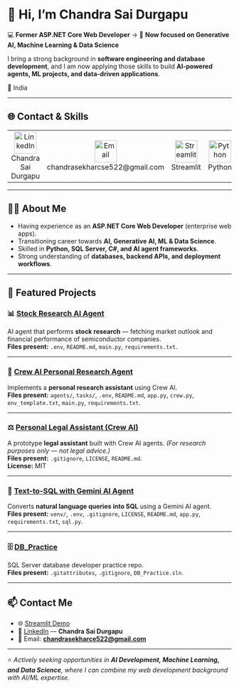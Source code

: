 # 👋 Hi, I’m Chandra Sai Durgapu

💻 **Former ASP.NET Core Web Developer** → 🚀 **Now focused on Generative AI, Machine Learning & Data Science**

I bring a strong background in **software engineering and database development**, and I am now applying those skills to build **AI-powered agents, ML projects, and data-driven applications**.

📍 India  

---

## 🌐 Contact & Skills

<table>
  <tr>
    <!-- Contact -->
    <td align="center">
      <a href="https://www.linkedin.com/in/chandra-d-3b821334a" target="_blank">
        <img src="https://cdn.jsdelivr.net/gh/simple-icons/simple-icons/icons/linkedin.svg" alt="LinkedIn" width="50" height="50"/>
      </a>
      <br>Chandra Sai Durgapu
    </td>
    <td align="center">
      <a href="mailto:chandrasai.example@gmail.com">
        <img src="https://cdn.jsdelivr.net/gh/simple-icons/simple-icons/icons/gmail.svg" alt="Email" width="50" height="50"/>
      </a>
      <br>chandrasekharcse522@gmail.com
    </td>
    <td align="center">
      <a href="https://personal-budget-tracker.streamlit.app/" target="_blank">
        <img src="https://cdn.jsdelivr.net/gh/simple-icons/simple-icons/icons/streamlit.svg" alt="Streamlit" width="50" height="50"/>
      </a>
      <br>Streamlit
    </td>
    <!-- Skills -->
    <td align="center">
      <a href="https://www.python.org/">
        <img src="https://cdn.jsdelivr.net/gh/simple-icons/simple-icons/icons/python.svg" alt="Python" width="50" height="50"/>
      </a>
      <br>Python
    </td>
    <td align="center">
      <a href="https://learn.microsoft.com/en-us/sql/sql-server/" target="_blank">
        <img src="https://cdn.jsdelivr.net/gh/simple-icons/simple-icons/icons/microsoftsqlserver.svg" alt="SQL Server" width="50" height="50"/>
      </a>
      <br>SQL Server
    </td>
    <td align="center">
      <a href="https://learn.microsoft.com/en-us/dotnet/csharp/">
        <img src="https://cdn.jsdelivr.net/gh/simple-icons/simple-icons/icons/csharp.svg" alt="C#" width="50" height="50"/>
      </a>
      <br>C#
    </td>
    <td align="center">
      <a href="https://www.tensorflow.org/">
        <img src="https://cdn.jsdelivr.net/gh/simple-icons/simple-icons/icons/tensorflow.svg" alt="Machine Learning" width="50" height="50"/>
      </a>
      <br>ML
    </td>
    <td align="center">
      <a href="https://www.docker.com/">
        <img src="https://cdn.jsdelivr.net/gh/simple-icons/simple-icons/icons/docker.svg" alt="Docker" width="50" height="50"/>
      </a>
      <br>Docker
    </td>
    <td align="center">
      <a href="https://git-scm.com/">
        <img src="https://cdn.jsdelivr.net/gh/simple-icons/simple-icons/icons/git.svg" alt="Git" width="50" height="50"/>
      </a>
      <br>Git
    </td>
  </tr>
</table>

---

## 🧑‍💻 About Me

- Having experience as an **ASP.NET Core Web Developer** (enterprise web apps).  
- Transitioning career towards **AI, Generative AI, ML & Data Science**.  
- Skilled in **Python, SQL Server, C#, and AI agent frameworks**.  
- Strong understanding of **databases, backend APIs, and deployment workflows**.  

---

## 🚀 Featured Projects

### 📊 [Stock Research AI Agent](https://github.com/chandrasai-Durgapu/Stock-Research-Agno-ai-agent-AI-agent-)
AI agent that performs **stock research** — fetching market outlook and financial performance of semiconductor companies.  
**Files present:** `.env`, `README.md`, `main.py`, `requirements.txt`.

---

### 🤖 [Crew AI Personal Research Agent](https://github.com/chandrasai-Durgapu/crew-ai-personal-research-agent-AI-agent-)
Implements a **personal research assistant** using Crew AI.  
**Files present:** `agents/`, `tasks/`, `.env`, `README.md`, `app.py`, `crew.py`, `env_template.txt`, `main.py`, `requirements.txt`.

---

### ⚖️ [Personal Legal Assistant (Crew AI)](https://github.com/chandrasai-Durgapu/Personal-Legal-Assistant-using-Crew-AI)
A prototype **legal assistant** built with Crew AI agents. *(For research purposes only — not legal advice.)*  
**Files present:** `.gitignore`, `LICENSE`, `README.md`.  
**License:** MIT

---

### 🔎 [Text-to-SQL with Gemini AI Agent](https://github.com/chandrasai-Durgapu/text-to-sql-using-gemini-ai-agent)
Converts **natural language queries into SQL** using a Gemini AI agent.  
**Files present:** `venv/`, `.env`, `.gitignore`, `LICENSE`, `README.md`, `app.py`, `requirements.txt`, `sql.py`.

---

### 🗄️ [DB_Practice](https://github.com/chandrasai-Durgapu/DB_Practice)
SQL Server database developer practice repo.  
**Files present:** `.gitattributes`, `.gitignore`, `DB_Practice.sln`.

---

## 📫 Contact Me

- 🌐 [Streamlit Demo](https://personal-budget-tracker.streamlit.app/)  
- 💼 [LinkedIn](https://www.linkedin.com/in/chandra-d-3b821334a) — **Chandra Sai Durgapu**  
- 📧 Email: **chandrasekharce522@gmail.com**  

---

⭐️ *Actively seeking opportunities in **AI Development, Machine Learning, and Data Science**, where I can combine my web development background with AI/ML expertise.*
